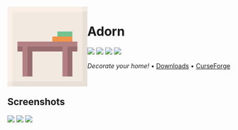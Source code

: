 <img src="icon.png" align="left" width="180px"/>

# Adorn

[![](https://img.shields.io/github/license/Juuxel/Adorn.svg)](LICENSE) [![](https://img.shields.io/github/release/Juuxel/Adorn.svg)](https://github.com/Juuxel/Adorn/releases) ![](https://img.shields.io/badge/minecraft-1.15-blueviolet.svg) [![](https://cf.way2muchnoise.eu/adorn.svg)](https://minecraft.curseforge.com/projects/adorn)

*Decorate your home!* • [Downloads](https://github.com/Juuxel/Adorn/releases) • [CurseForge](https://minecraft.curseforge.com/projects/adorn)

<p>&nbsp;</p>

## Screenshots
![](https://i.imgur.com/tQbDWVY.jpg)
![](https://i.imgur.com/lUifqTY.png)
![](https://i.imgur.com/owM5tUa.png)

